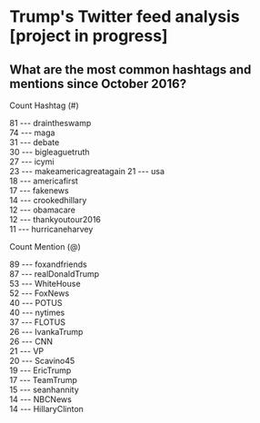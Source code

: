 # Trump's Twitter feed analysis [project in progress]

## What are the most common hashtags and mentions since October 2016? 
   Count    Hashtag (#)
   
   81   ---   draintheswamp       
   74   ---   maga                
   31   ---   debate              
   30   ---   bigleaguetruth      
   27   ---   icymi               
   23   ---   makeamericagreatagain
   21   ---   usa                 
   18   ---   americafirst        
   17   ---   fakenews            
   14   ---   crookedhillary      
   12   ---   obamacare           
   12   ---   thankyoutour2016    
   11   ---   hurricaneharvey     
 
   Count    Mention (@)
   
   89   ---   foxandfriends       
   87   ---   realDonaldTrump     
   53   ---   WhiteHouse          
   52   ---   FoxNews             
   40   ---   POTUS               
   40   ---   nytimes             
   37   ---   FLOTUS              
   26   ---   IvankaTrump         
   26   ---   CNN                 
   21   ---   VP                  
   20   ---   Scavino45           
   19   ---   EricTrump           
   17   ---   TeamTrump           
   15   ---   seanhannity         
   14   ---   NBCNews             
   14   ---   HillaryClinton             

